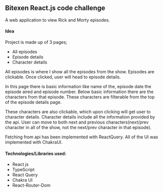 ## Bitexen React.js code challenge

A web application to view Rick and Morty episodes.

#### Idea

Project is made up of 3 pages;
* All episodes
* Episode details
* Character details

All episodes is where I show all the episodes from the show. Episodes are clickable. Once clicked, user will head to episode details.

In this page there is basic information like name of the, episode date the episode aired and episode number. Below basic information there are the characters from that episode. These characters are filterable from the top of the episode details page.

These characters are also clickable, which upon clicking will get user to character details. Character details include all the information provided by the api. User can move to both next and previous characters(next/prev character in all of the show, not the next/prev character in that episode).

Fetching from api has been implemented with ReactQuery. All of the UI was implemented with ChakraUI. 



#### Technologies/Libraries used:

* React js
* TypeScript
* React Query
* Chakra UI
* React-Router-Dom
